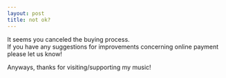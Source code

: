 ```yaml
---
layout: post
title: not ok?
---
```

It seems you canceled the buying process.  
If you have any suggestions for improvements concerning online payment please let us know!  
  
Anyways, thanks for visiting/supporting my music!